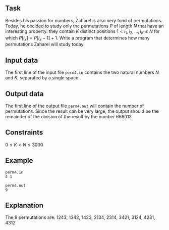 ## Task

Besides his passion for numbers, Zaharel is also very fond of permutations. Today, he decided to study only the permutations $P$ of length $N$ that have an interesting property: they contain $K$ distinct positions $1 < i_1, i_2, \dots, i_K \leq N$ for which $P[i_x] = P[i_x - 1] + 1$. Write a program that determines how many permutations Zaharel will study today.

## Input data

The first line of the input file `perm4.in` contains the two natural numbers $N$ and $K$, separated by a single space.

## Output data

The first line of the output file `perm4.out` will contain the number of permutations. Since the result can be very large, the output should be the remainder of the division of the result by the number $666013$.

## Constraints

$0 \leq K < N \leq 3000$

## Example

`perm4.in`  
`4 1`

`perm4.out`  
`9`

## Explanation

The $9$ permutations are: $1243$, $1342$, $1423$, $2134$, $2314$, $3421$, $3124$, $4231$, $4312$